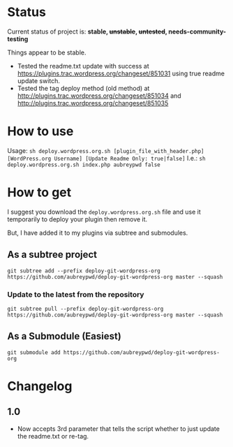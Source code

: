 # Status

Current status of project is: **stable, ~~unstable~~, ~~untested~~, needs-community-testing**

Things appear to be stable.

- Tested the readme.txt update with success at https://plugins.trac.wordpress.org/changeset/851031 using true readme update switch.
- Tested the tag deploy method (old method) at http://plugins.trac.wordpress.org/changeset/851034 and http://plugins.trac.wordpress.org/changeset/851035

# How to use

Usage: `sh deploy.wordpress.org.sh [plugin_file_with_header.php] [WordPress.org Username] [Update Readme Only: true|false]`
I.e.: `sh deploy.wordpress.org.sh index.php aubreypwd false`

# How to get

I suggest you download the `deploy.wordpress.org.sh` file and use it temporarily to deploy your plugin then remove it.

But, I have added it to my plugins via subtree and submodules.

## As a subtree project

	git subtree add --prefix deploy-git-wordpress-org https://github.com/aubreypwd/deploy-git-wordpress-org master --squash

### Update to the latest from the repository

	git subtree pull --prefix deploy-git-wordpress-org https://github.com/aubreypwd/deploy-git-wordpress-org master --squash

## As a Submodule (Easiest)

	git submodule add https://github.com/aubreypwd/deploy-git-wordpress-org

# Changelog

## 1.0

* Now accepts 3rd parameter that tells the script whether to just update the readme.txt or re-tag.